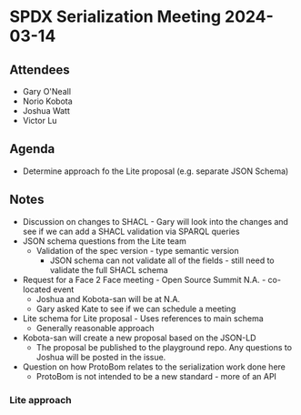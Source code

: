 # SPDX Serialization Meeting 2024-03-14

## Attendees
- Gary O'Neall
- Norio Kobota
- Joshua Watt
- Victor Lu


## Agenda
- Determine approach fo the Lite proposal (e.g. separate JSON Schema)

## Notes
- Discussion on changes to SHACL - Gary will look into the changes and see if we can add a SHACL validation via SPARQL queries
- JSON schema questions from the Lite team
  - Validation of the spec version - type semantic version
    - JSON schema can not validate all of the fields - still need to validate the full SHACL schema
- Request for a Face 2 Face meeting - Open Source Summit N.A. - co-located event
  - Joshua and Kobota-san will be at N.A.
  - Gary asked Kate to see if we can schedule a meeting
- Lite schema for Lite proposal - Uses references to main schema
  - Generally reasonable approach
- Kobota-san will create a new proposal based on the JSON-LD
  - The proposal be published to the playground repo.  Any questions to Joshua will be posted in the issue.
- Question on how ProtoBom relates to the serialization work done here
  - ProtoBom is not intended to be a new standard - more of an API
  
### Lite approach
